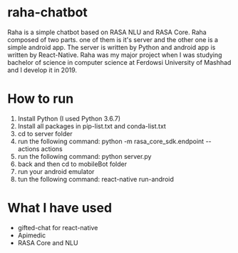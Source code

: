 # raha-chatbot
Raha is a simple chatbot based on RASA NLU and RASA Core. Raha composed of two parts. one of them is it's server and the other one is a simple android app. The server is written by Python and android app is written by React-Native. Raha was my major project when I was studying bachelor of science in computer science at Ferdowsi University of Mashhad and I develop it in 2019.

# How to run

1. Install Python (I used Python 3.6.7)
2. Install all packages in pip-list.txt and conda-list.txt
3. cd to server folder
4. run the following command: python -m rasa_core_sdk.endpoint --actions actions
5. run the following command: python server.py
6. back and then cd to mobileBot folder
9. run your android emulator
7. tun the following command: react-native run-android

# What I have used

- gifted-chat for react-native
- Apimedic
- RASA Core and NLU
